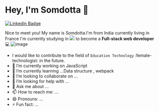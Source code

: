 # Hey, I'm Somdotta 👋
[![Linkedin Badge](https://img.shields.io/badge/LinkedIn-0077B5?style=for-the-badge&logo=linkedin&logoColor=white)](https://www.linkedin.com/in/somdotta-sarkar-8849b419/)

Nice to meet you! My name is Somdotta.I'm from India currently living in France I'm currently studying in ![](https://img.shields.io/badge/-Microverse-blueviolet) to become a 
**Full-stack web developer** :computer:
![image](https://user-images.githubusercontent.com/84907743/139536492-e7c28942-1569-4e0c-baa8-65149d62282c.png)
- I would like to contribute to the field of `Education Technology` :female-technologist: in the future.
- 🔭 I’m currently working on JavaScript
- 🌱 I’m currently learning ...Data structure , webpack
- 👯 I’m looking to collaborate on ...
- 🤔 I’m looking for help with ...
- 💬 Ask me about ...
- 📫 How to reach me: ...
- 😄 Pronouns: ...
- ⚡ Fun fact: ...

